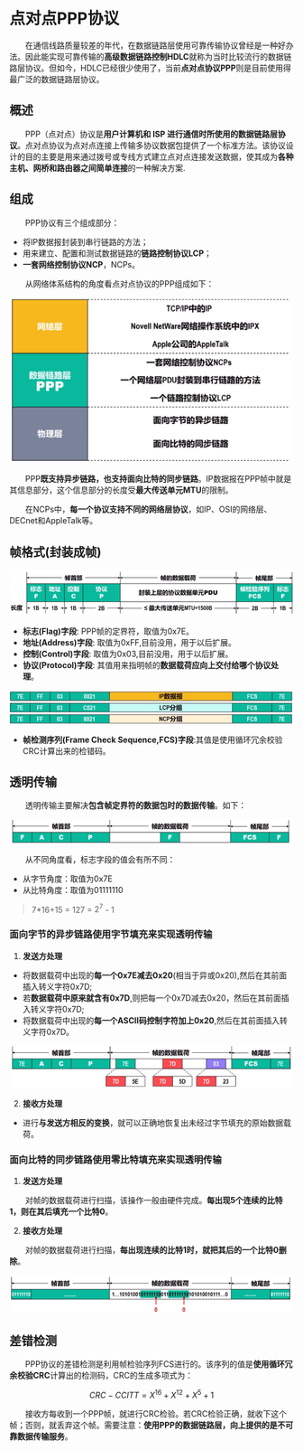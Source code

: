 # 点对点PPP协议

&emsp;&emsp;在通信线路质量较差的年代，在数据链路层使用可靠传输协议曾经是一种好办法。因此能实现可靠传输的**高级数据链路控制HDLC**就称为当时比较流行的数据链路层协议。但如今，HDLC已经很少使用了，当前**点对点协议PPP**则是目前使用得最广泛的数据链路层协议。

## 概述

&emsp;&emsp;PPP（点对点）协议是**用户计算机和 ISP 进行通信时所使用的数据链路层协议**。点对点协议为点对点连接上传输多协议数据包提供了一个标准方法。该协议设计的目的主要是用来通过拨号或专线方式建立点对点连接发送数据，使其成为**各种主机、网桥和路由器之间简单连接**的一种解决方案.

## 组成

&emsp;&emsp;PPP协议有三个组成部分：
- 将IP数据报封装到串行链路的方法；
- 用来建立、配置和测试数据链路的**链路控制协议LCP**；
- **一套网络控制协议NCP**，NCPs。

&emsp;&emsp;从网络体系结构的角度看点对点协议的PPP组成如下：

![](imags/31.png)

&emsp;&emsp;PPP**既支持异步链路，也支持面向比特的同步链路**。IP数据报在PPP帧中就是其信息部分，这个信息部分的长度受**最大传送单元MTU**的限制。

&emsp;&emsp;在NCPs中，**每一个协议支持不同的网络层协议**，如IP、OSI的网络层、DECnet和AppleTalk等。

## 帧格式(封装成帧)

![](imags/32.png)

- **标志(Flag)字段**: PPP帧的定界符，取值为0x7E。
- **地址(Address)字段**: 取值为0xFF,目前没用，用于以后扩展。
- **控制(Control)字段**: 取值为0x03,目前没用，用于以后扩展。
- **协议(Protocol)字段**: 其值用来指明帧的**数据载荷应向上交付给哪个协议处理**。

![](imags/33.png)

- **帧检测序列(Frame Check Sequence,FCS)字段**:其值是使用循环冗余校验CRC计算出来的检错码。

## 透明传输

&emsp;&emsp;透明传输主要解决**包含帧定界符的数据包时的数据传输**。如下：

![](imags/34.png)

&emsp;&emsp;从不同角度看，标志字段的值会有所不同：
- 从字节角度：取值为0x7E
- 从比特角度：取值为01111110

> 7*16+15 = 127 = $2^{7}$ - 1

### 面向字节的异步链路使用字节填充来实现透明传输

1. **发送方处理**

- 将数据载荷中出现的**每一个0x7E减去0x20**(相当于异或0x20),然后在其前面插入转义字符0x7D;
- 若**数据载荷中原来就含有0x7D**,则把每一个0x7D减去0x20，然后在其前面插入转义字符0x7D;
- 将数据载荷中出现的**每一个ASCII码控制字符加上0x20**,然后在其前面插入转义字符0x7D。

![](imags/35.png)

2. **接收方处理**

- 进行**与发送方相反的变换**，就可以正确地恢复出未经过字节填充的原始数据载荷。



### 面向比特的同步链路使用零比特填充来实现透明传输

1. **发送方处理**

&emsp;&emsp;对帧的数据载荷进行扫描，该操作一般由硬件完成。**每出现5个连续的比特1，则在其后填充一个比特0**。

2. **接收方处理**

&emsp;&emsp;对帧的数据载荷进行扫描，**每出现连续的比特1时，就把其后的一个比特0删除**。

![](imags/36.png)

## 差错检测

&emsp;&emsp;PPP协议的差错检测是利用帧检验序列FCS进行的。该序列的值是**使用循环冗余校验CRC**计算出的检测码，CRC的生成多项式为：

$$
    CRC - CCITT = X^{16} + X^{12} + X^{5} + 1
$$

&emsp;&emsp;接收方每收到一个PPP帧，就进行CRC检验。若CRC检验正确，就收下这个帧；否则，就丢弃这个帧。需要注意：**使用PPP的数据链路层，向上提供的是不可靠数据传输服务**。